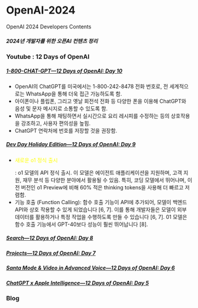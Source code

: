 # OpenAI-2024
OpenAI 2024 Developers Contents

##### 2024년 개발자를 위한 오픈AI 컨텐츠 정리 #####

### Youtube : 12 Days of OpenAI ####

##### [1-800-CHAT-GPT—12 Days of OpenAI: Day 10](https://www.youtube.com/watch?v=LWa6OHeNK3s) #####

  * OpenAI의 ChatGPT를 미국에서는 1-800-242-8478 전화 번호로, 전 세계적으로는 WhatsApp을 통해 더욱 접근 가능하도록 함.
  * 아이폰이나 플립폰, 그리고 옛날 회전석 전화 등 다양한 폰을 이용해 ChatGPT와 음성 및 문자 메시지로 소통할 수 있도록 함.
  * WhatsApp을 통해 채팅하면서 실시간으로 요리 레시피를 수정하는 등의 상호작용을 강조하고, 사용자 편의성을 높힘.
  * ChatGPT 연락처에 번호를 저장할 것을 권장함. 

##### [Dev Day Holiday Edition—12 Days of OpenAI: Day 9](https://www.youtube.com/watch?v=14leJ1fg4Pw) #####

 * <p style="color: yellow;">새로운 o1 정식 출시</p> : o1 모델의 API 정식 출시. 이 모델은 에이전트 애플리케이션을 지원하며, 고객 지원, 재무 분석 등 다양한 분야에서 활용될 수 있음. 특히, 코딩 모델에서 뛰어나며, 이전 버전인 o1 Preview에 비해 60% 적은 thinking tokens을 사용해 더 빠르고 저렴함.
 * 기능 호출 (Function Calling): 함수 호출 기능이 API에 추가되어, 모델이 백엔드 API와 상호 작용할 수 있게 되었습니다 [6, 7]. 이를 통해 개발자들은 모델이 외부 데이터를 활용하거나 특정 작업을 수행하도록 만들 수 있습니다 [6, 7]. 01 모델은 함수 호출 기능에서 GPT-40보다 성능이 훨씬 뛰어납니다 [8].


##### [Search—12 Days of OpenAI: Day 8](https://www.youtube.com/watch?v=OzgNJJ2ErEE) #####
##### [Projects—12 Days of OpenAI: Day 7](https://www.youtube.com/watch?v=OzgNJJ2ErEE) #####
##### [Santa Mode & Video in Advanced Voice—12 Days of OpenAI: Day 6](https://www.youtube.com/watch?v=NIQDnWlwYyQ) #####
##### [ChatGPT x Apple Intelligence—12 Days of OpenAI: Day 5](https://www.youtube.com/watch?v=mBhkD0iFf4w) #####
##### []() #####
##### []() #####
##### []() #####
##### []() #####
##### []() #####
##### []() #####
##### []() #####
##### []() #####
##### []() #####
##### []() #####
##### []() #####
##### []() #####
##### []() #####

### Blog ###

